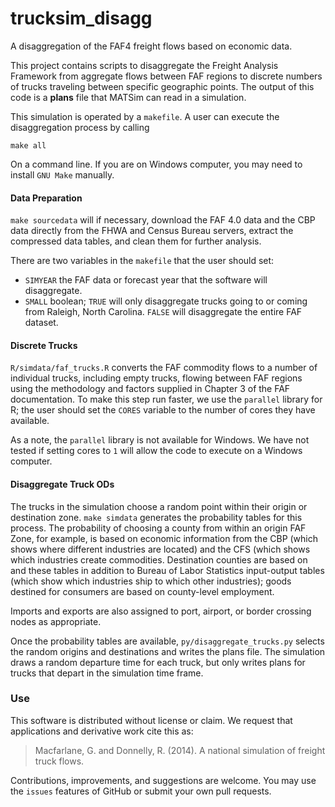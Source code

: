 # trucksim_disagg
A disaggregation of the FAF4 freight flows based on economic data.

This project contains scripts to disaggregate the Freight Analysis Framework from aggregate flows between FAF regions to discrete numbers of trucks traveling between specific geographic points. The output of this code is a **plans** file that MATSim can read in a simulation.

This simulation is operated by a `makefile`. A user can execute the disaggregation process by calling

    make all

On a command line. If you are on Windows computer, you may need to install `GNU Make` manually.

#### Data Preparation
`make sourcedata` will if necessary, download the FAF 4.0 data and the CBP data directly from the FHWA and Census Bureau servers, extract the compressed data tables, and clean them for further analysis.

There are two variables in the `makefile` that the user should set:

  - `SIMYEAR` the FAF data or forecast year that the software will disaggregate.
  - `SMALL` boolean; `TRUE` will only disaggregate trucks going to or coming from Raleigh, North Carolina. `FALSE` will disaggregate the entire FAF dataset.


#### Discrete Trucks
`R/simdata/faf_trucks.R` converts the FAF commodity flows to a number of individual trucks, including empty trucks, flowing between FAF regions using the methodology and factors supplied in Chapter 3 of the FAF documentation. To make this step run faster, we use the `parallel` library for R; the user should set the `CORES` variable to the number of cores they have available.

As a note, the `parallel` library is not available for Windows. We have not tested if setting cores to `1` will allow the code to execute on a Windows computer.

#### Disaggregate Truck ODs
The trucks in the simulation choose a random point within their origin or destination zone. `make simdata` generates the probability tables for this process. The probability of choosing a county from within an origin FAF Zone, for example, is based on economic information from the CBP (which shows where different industries are located) and the CFS (which shows which industries create commodities. Destination counties are based on  and these tables in addition to Bureau of Labor Statistics input-output tables (which show which industries ship to which other industries); goods destined for consumers are based on county-level employment.

Imports and exports are also assigned to port, airport, or border crossing nodes as appropriate.

Once the probability tables are available, `py/disaggregate_trucks.py` selects the random origins and destinations and writes the plans file. The simulation draws a random departure time for each truck, but only writes plans for trucks that depart in the simulation time frame.

### Use
This software is distributed without license or claim. We request that applications and derivative work cite this as:

> Macfarlane, G. and Donnelly, R. (2014). A national simulation of freight truck flows.

Contributions, improvements, and suggestions are welcome. You may use the `issues` features of GitHub or submit your own pull requests.
